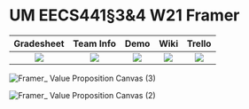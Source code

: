 # UM EECS441§3&4 W21 Framer

| Gradesheet | Team Info | Demo  |  Wiki |  Trello  |
|:----------:|:---------:|:-----:|:-----:|:--------:|
|[<img src="https://eecs441.eecs.umich.edu/img/admin/grades3.png">][grade_sheet]|[<img src="https://eecs441.eecs.umich.edu/img/admin/team.png">][team_contract]|[<img src="https://eecs441.eecs.umich.edu/img/admin/video.png">][demo_page]|[<img src="https://eecs441.eecs.umich.edu/img/admin/wiki.png">][wiki_page]|[<img src="https://eecs441.eecs.umich.edu/img/admin/trello.png">][process_page]|

![Framer_ Value Proposition Canvas (3)](https://user-images.githubusercontent.com/44822275/107183998-c6c52680-69ad-11eb-8bef-e33a5f63fe05.jpg)

![Framer_ Value Proposition Canvas (2)](https://user-images.githubusercontent.com/44822275/107183883-91b8d400-69ad-11eb-89ab-61a0283acdb5.jpg)

[grade_sheet]: https://docs.google.com/spreadsheets/d/1hM52O72BxeStyjxw1SkHyOWdqW-t1sMPOO8CPqG2osc/edit?usp=sharing
[team_contract]: /assets/contract.pdf
[demo_page]: https://youtube.com/
[wiki_page]: https://github.com/maxner1/framer/wiki
[process_page]: https://trello.com/framer11/
